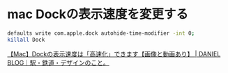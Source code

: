 # mac Dockの表示速度を変更する
```sh
defaults write com.apple.dock autohide-time-modifier -int 0;
killall Dock
```
[【Mac】Dockの表示速度は「高速化」できます【画像と動画あり】 | DANIEL BLOG｜駅・鉄道・デザインのこと。](https://daniel-blog.com/mac/dock-appear-faster)